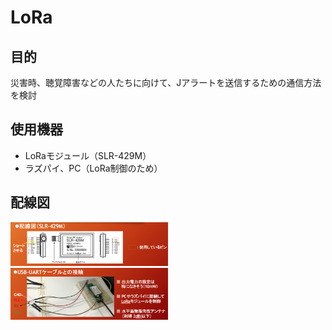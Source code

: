 # LoRa

## 目的
災害時、聴覚障害などの人たちに向けて、Jアラートを送信するための通信方法を検討

## 使用機器
- LoRaモジュール（SLR-429M）
- ラズパイ、PC（LoRa制御のため）

## 配線図

<img src="img/haisen.png" width="50%">

<img src="img/uart.png" width="50%">